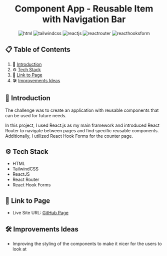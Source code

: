 <div align="center">
<h1>Component App - Reusable Item with Navigation Bar</h1>

<img src="https://img.shields.io/badge/html5-%23E34F26.svg?style=for-the-badge&logo=html5&logoColor=white" alt="html">
<img src="https://img.shields.io/badge/tailwindcss-%2338B2AC.svg?style=for-the-badge&logo=tailwind-css&logoColor=white" alt="tailwindcss">
<img src ="https://img.shields.io/badge/react-%2320232a.svg?style=for-the-badge&logo=react&logoColor=%2361DAFB" alt="reactjs">
<img src="https://img.shields.io/badge/React_Router-CA4245?style=for-the-badge&logo=react-router&logoColor=white" alt="reactrouter">
<img src="https://img.shields.io/badge/React%20Hook%20Form-%23EC5990.svg?style=for-the-badge&logo=reacthookform&logoColor=white" alt="reacthooksform">
</div>

## 📋 <a name="table">Table of Contents</a>

1. 🤖 [Introduction](#introduction)
2. ⚙️ [Tech Stack](#tech-stack)
3. 🔋 [Link to Page](#link-page)
4. 🛠️ [Improvements Ideas](#improvements)

## <a name="introduction">🤖 Introduction</a>

The challenge was to create an application with reusable components that can be used for future needs.

In this project, I used React.js as my main framework and introduced React Router to navigate between pages and find specific reusable components. Additionally, I utilized React Hook Forms for the counter page.

## <a name="tech-stack">⚙️ Tech Stack</a>

- HTML
- TailwindCSS
- ReactJS
- React Router
- React Hook Forms

## <a name="link-page">🔋 Link to Page</a>

- Live Site URL: [GitHub Page](https://mirkozlatunic.github.io/podcast-page/)

## <a name="improvements">🛠️ Improvements Ideas</a>

- Improving the styling of the components to make it nicer for the users to look at
